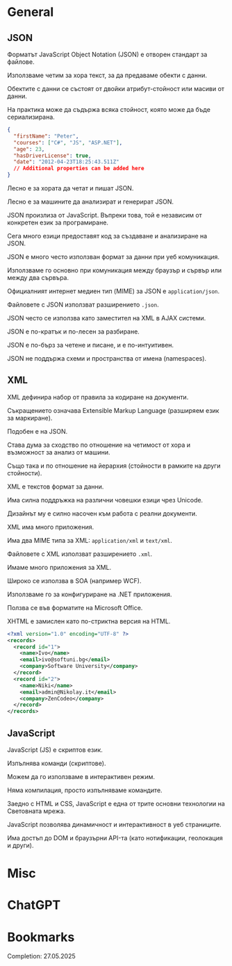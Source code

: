 # General
## JSON
Форматът JavaScript Object Notation (JSON) е отворен стандарт за файлове.

Използваме четим за хора текст, за да предаваме обекти с данни.

Обектите с данни се състоят от двойки атрибут-стойност или масиви от данни.

На практика може да съдържа всяка стойност, която може да бъде сериализирана.

```json
{
  "firstName": "Peter",
  "courses": ["C#", "JS", "ASP.NET"],
  "age": 23,
  "hasDriverLicense": true,
  "date": "2012-04-23T18:25:43.511Z"
  // Additional properties can be added here
}
```

Лесно е за хората да четат и пишат JSON.

Лесно е за машините да анализират и генерират JSON.

JSON произлиза от JavaScript. Въпреки това, той е независим от конкретен език за програмиране.

Сега много езици предоставят код за създаване и анализиране на JSON.

JSON е много често използван формат за данни при уеб комуникация.

Използваме го основно при комуникация между браузър и сървър или между два сървъра.

Официалният интернет медиен тип (MIME) за JSON е `application/json`.

Файловете с JSON използват разширението `.json`.

JSON често се използва като заместител на XML в AJAX системи.

JSON е по-кратък и по-лесен за разбиране.

JSON е по-бърз за четене и писане, и е по-интуитивен.

JSON не поддържа схеми и пространства от имена (namespaces).
## XML
XML дефинира набор от правила за кодиране на документи.

Съкращението означава Extensible Markup Language (разширяем език за маркиране).

Подобен е на JSON.

Става дума за сходство по отношение на четимост от хора и възможност за анализ от машини.

Също така и по отношение на йерархия (стойности в рамките на други стойности).

XML е текстов формат за данни.

Има силна поддръжка на различни човешки езици чрез Unicode.

Дизайнът му е силно насочен към работа с реални документи.

XML има много приложения.

Има два MIME типа за XML: `application/xml` и `text/xml`.

Файловете с XML използват разширението `.xml`.

Имаме много приложения за XML.

Широко се използва в SOA (например WCF).

Използваме го за конфигуриране на .NET приложения.

Ползва се във форматите на Microsoft Office.

XHTML е замислен като по-стриктна версия на HTML.

```xml
<?xml version="1.0" encoding="UTF-8" ?>
<records>
  <record id="1">
    <name>Ivo</name>
    <email>ivo@softuni.bg</email>
    <company>Software University</company>
  </record>
  <record id="2">
    <name>Niki</name>
    <email>admin@Nikolay.it</email>
    <company>ZenCodeo</company>
  </record>
</records>
```
## JavaScript
JavaScript (JS) е скриптов език.

Изпълнява команди (скриптове).

Можем да го използваме в интерактивен режим.

Няма компилация, просто изпълняваме командите.

Заедно с HTML и CSS, JavaScript е една от трите основни технологии на Световната мрежа.

JavaScript позволява динамичност и интерактивност в уеб страниците.

Има достъп до DOM и браузърни API-та (като нотификации, геолокация и други).
# Misc
# ChatGPT
# Bookmarks
Completion: 27.05.2025